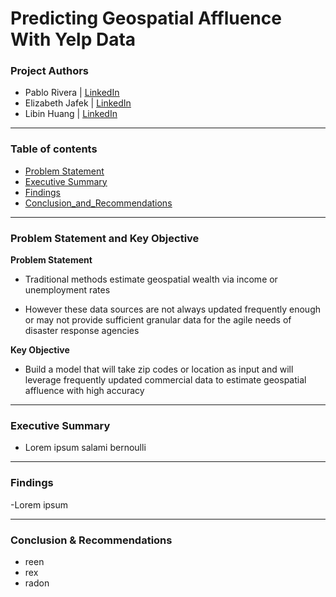# Predicting Geospatial Affluence With Yelp Data

### Project Authors
- Pablo Rivera | <u>[LinkedIn](https://www.linkedin.com/in/pabrivera/)</u>
- Elizabeth Jafek | <u>[LinkedIn](https://www.linkedin.com/in/elizabeth-jafek/)</u>
- Libin Huang | <u>[LinkedIn](https://www.linkedin.com/in/libinh/)</u>

---

### Table of contents
- <u>[Problem Statement](#Problem-Statement-and-Key-Objective)</u>
- <u>[Executive Summary](#Executive-Summary)</u>
- <u>[Findings](#Findings)</u>
- <u>[Conclusion_and_Recommendations](#header)</u>

---

### Problem Statement and Key Objective
<b> Problem Statement </b>
- Traditional methods estimate geospatial wealth via income or unemployment rates

- However these data sources are not always updated frequently enough or may not provide sufficient granular data for the agile needs of disaster response agencies

<b> Key Objective </b>
- Build a model that will take zip codes or location as input and will leverage frequently updated commercial data to estimate geospatial affluence with high accuracy

---


### Executive Summary
- Lorem ipsum salami bernoulli

---


### Findings
-Lorem ipsum


---


### Conclusion & Recommendations
- reen
- rex
- radon


